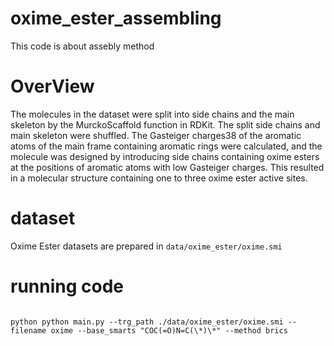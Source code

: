 # oxime_ester_assembling

This code is about assebly method

# OverView

The molecules in the dataset were split into side chains and the main skeleton by the MurckoScaffold function in RDKit. The split side chains and main skeleton were shuffled. The Gasteiger charges38 of the aromatic atoms of the main frame containing aromatic rings were calculated, and the molecule was designed by introducing side chains containing oxime esters at the positions of aromatic atoms with low Gasteiger charges. This resulted in a molecular structure containing one to three oxime ester active sites.

# dataset

Oxime Ester datasets are prepared in `data/oxime_ester/oxime.smi`

# running code

```

python python main.py --trg_path ./data/oxime_ester/oxime.smi --filename oxime --base_smarts "COC(=O)N=C(\*)\*" --method brics

```
